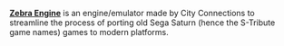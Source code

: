 [**Zebra Engine**](https://city-connection.co.jp/s-tribute/en/#:~:text=the%20Saturn%20Tribute-,%E3%80%90SATURN%20TRIBUTE%E3%80%91,-A%20series%20of) is an engine/emulator made by City Connections to streamline the process of porting old Sega Saturn (hence the S-Tribute game names) games to modern platforms.